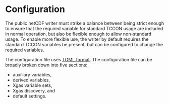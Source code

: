 # Configuration

The public netCDF writer must strike a balance between being strict enough to ensure that the required variable for standard TCCON usage are included in normal operation, but also be flexible enough to allow non-standard usage.
To enable more flexible use, the writer by default requires the standard TCCON variables be present, but can be configured to change the required variables.

The configuration file uses [TOML format](https://toml.io/en/).
The configuration file can be broadly broken down into five sections:

- auxiliary variables,
- derived variables,
- Xgas variable sets,
- Xgas discovery, and
- default settings.